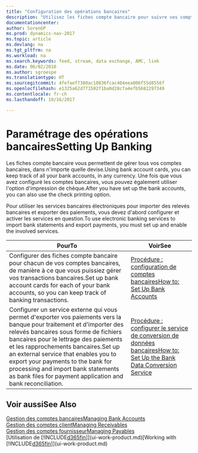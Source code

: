 ```yaml
---
title: "Configuration des opérations bancaires"
description: "Utilisez les fiches compte bancaire pour suivre vos comptes bancaires et paramétrer le flux bancaire pour échanger des données."
documentationcenter: 
author: SorenGP
ms.prod: dynamics-nav-2017
ms.topic: article
ms.devlang: na
ms.tgt_pltfrm: na
ms.workload: na
ms.search.keywords: feed, stream, data exchange, AMC, link
ms.date: 06/02/2016
ms.author: sgroespe
ms.translationtype: HT
ms.sourcegitcommit: 4fefaef7380ac10836fcac404eea006f55d8556f
ms.openlocfilehash: e1325a62d771502f1ba0d28cfa4efb5682297349
ms.contentlocale: fr-ch
ms.lasthandoff: 10/16/2017

---
```

# <a name="setting-up-banking"></a><span data-ttu-id="6da63-103">Paramétrage des opérations bancaires</span><span class="sxs-lookup"><span data-stu-id="6da63-103">Setting Up Banking</span></span>
<span data-ttu-id="6da63-104">Les fiches compte bancaire vous permettent de gérer tous vos comptes bancaires, dans n'importe quelle devise.</span><span class="sxs-lookup"><span data-stu-id="6da63-104">Using bank account cards, you can keep track of all your bank accounts, in any currency.</span></span> <span data-ttu-id="6da63-105">Une fois que vous avez configuré les comptes bancaires, vous pouvez également utiliser l'option d'impression de chèque.</span><span class="sxs-lookup"><span data-stu-id="6da63-105">After you have set up the bank accounts, you can also use the check printing option.</span></span>

<span data-ttu-id="6da63-106">Pour utiliser les services bancaires électroniques pour importer des relevés bancaires et exporter des paiements, vous devez d'abord configurer et activer les services en question.</span><span class="sxs-lookup"><span data-stu-id="6da63-106">To use electronic banking services to import bank statements and  export payments, you must set up and enable the involved services.</span></span>

| <span data-ttu-id="6da63-107">Pour</span><span class="sxs-lookup"><span data-stu-id="6da63-107">To</span></span> | <span data-ttu-id="6da63-108">Voir</span><span class="sxs-lookup"><span data-stu-id="6da63-108">See</span></span> |
| --- | --- |
| <span data-ttu-id="6da63-109">Configurer des fiches compte bancaire pour chacun de vos comptes bancaires, de manière à ce que vous puissiez gérer vos transactions bancaires.</span><span class="sxs-lookup"><span data-stu-id="6da63-109">Set up bank account cards for each of your bank accounts, so you can keep track of banking transactions.</span></span> |[<span data-ttu-id="6da63-110">Procédure : configuration de comptes bancaires</span><span class="sxs-lookup"><span data-stu-id="6da63-110">How to: Set Up Bank Accounts</span></span>](bank-how-setup-bank-accounts.md) |
| <span data-ttu-id="6da63-111">Configurer un service externe qui vous permet d'exporter vos paiements vers la banque pour traitement et d'importer des relevés bancaires sous forme de fichiers bancaires pour le lettrage des paiements et les rapprochements bancaires.</span><span class="sxs-lookup"><span data-stu-id="6da63-111">Set up an external service that enables you to export your payments to the bank for processing  and import bank statements as bank files for payment application and bank reconciliation.</span></span> |[<span data-ttu-id="6da63-112">Procédure : configurer le service de conversion de données bancaires</span><span class="sxs-lookup"><span data-stu-id="6da63-112">How to: Set Up the Bank Data Conversion Service</span></span>](bank-how-setup-bank-data-conversion-service.md) |

## <a name="see-also"></a><span data-ttu-id="6da63-113">Voir aussi</span><span class="sxs-lookup"><span data-stu-id="6da63-113">See Also</span></span>
[<span data-ttu-id="6da63-114">Gestion des comptes bancaires</span><span class="sxs-lookup"><span data-stu-id="6da63-114">Managing Bank Accounts</span></span>](bank-manage-bank-accounts.md)  
[<span data-ttu-id="6da63-115">Gestion des comptes client</span><span class="sxs-lookup"><span data-stu-id="6da63-115">Managing Receivables</span></span>](receivables-manage-receivables.md)  
[<span data-ttu-id="6da63-116">Gestion des comptes fournisseur</span><span class="sxs-lookup"><span data-stu-id="6da63-116">Managing Payables</span></span>](payables-manage-payables.md)  
<span data-ttu-id="6da63-117">[Utilisation de [!INCLUDE[d365fin](includes/d365fin_md.md)]](ui-work-product.md)</span><span class="sxs-lookup"><span data-stu-id="6da63-117">[Working with [!INCLUDE[d365fin](includes/d365fin_md.md)]](ui-work-product.md)</span></span>


